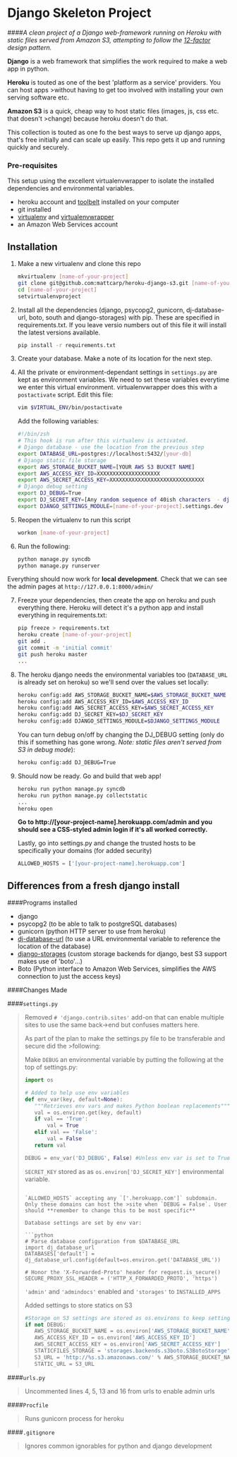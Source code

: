Django Skeleton Project
================

####*A clean project of a Django web-framework running on Heroku with static files served from Amazon S3, attempting to follow the [12-factor](http://www.12factor.net/) design pattern.*

**Django** is a web framework that simplifies the work required to make a web app in python.

**Heroku** is touted as one of the best 'platform as a service' providers. You can host apps >without having to get too involved with installing your own serving software etc.

**Amazon S3** is a quick, cheap way to host static files (images, js, css etc. that doesn't >change) because heroku doesn't do that.

This collection is touted as one fo the best ways to serve up django apps, that's free initially and can scale up easily. This repo gets it up and running quickly and securely.

### Pre-requisites
This setup using the excellent virtualenvwrapper to isolate the installed dependencies and environmental variables.

- heroku account and [toolbelt](https://toolbelt.heroku.com/) installed on your computer
- git installed
- [virtualenv](https://pypi.python.org/pypi/virtualenv) and [virtualenvwrapper](https://bitbucket.org/dhellmann/virtualenvwrapper)
- an Amazon Web Services account

## Installation

1. Make a new virtualenv and clone this repo
        
    ```sh
    mkvirtualenv [name-of-your-project]
    git clone git@github.com:mattcarp/heroku-django-s3.git [name-of-your-project]
    cd [name-of-your-project]
    setvirtualenvproject
    ```
2. Install all the dependencies (django, psycopg2, gunicorn, dj-database-url, boto, south and django-storages) with pip. These are specified in requirements.txt. If you leave versio numbers out of this file it will install the latest versions available.

    ```sh
    pip install -r requirements.txt
    ```
3. Create your database.  Make a note of its location for the next step.

4. All the private or environment-dependant settings in `settings.py` are kept as environment variables.
    We need to set these variables everytime we enter this virtual environment. virtualenvwrapper does this with a `postactivate` script. Edit this file:

    ```sh
    vim $VIRTUAL_ENV/bin/postactivate 
    ```

    Add the following variables:

    ```sh
    #!/bin/zsh
    # This hook is run after this virtualenv is activated.
    # Django database - use the location from the previous step
    export DATABASE_URL=postgres://localhost:5432/[your-db]
    # Django static file storage
    export AWS_STORAGE_BUCKET_NAME=[YOUR AWS S3 BUCKET NAME]
    export AWS_ACCESS_KEY_ID=XXXXXXXXXXXXXXXXXXXX
    export AWS_SECRET_ACCESS_KEY=XXXXXXXXXXXXXXXXXXXXXXXXXXXXXX
    # Django debug setting
    export DJ_DEBUG=True
    export DJ_SECRET_KEY=[Any random sequence of 40ish characters  - django uses it for added security]
    export DJANGO_SETTINGS_MODULE=[name-of-your-project].settings.dev
    ```

5. Reopen the virtualenv to run this script

    ```sh
    workon [name-of-your-project]
    ```

6. Run the following:

    ```sh
    python manage.py syncdb
    python manage.py runserver
    ```
Everything should now work for **local development**.  Check that we can see the admin pages at `http://127.0.0.1:8000/admin/`


7. Freeze your dependencies, then create the app on heroku and push everything there. Heroku will detect it's a python app and install everything in requirements.txt:

    ```sh
    pip freeze > requirements.txt
    heroku create [name-of-your-project]
    git add .
    git commit -m 'initial commit'
    git push heroku master
    ...
    ```

8. The heroku django needs the environmental variables too (`DATABASE_URL` is already set on heroku) so we'll send over the values set locally:

    ```sh
    heroku config:add AWS_STORAGE_BUCKET_NAME=$AWS_STORAGE_BUCKET_NAME
    heroku config:add AWS_ACCESS_KEY_ID=$AWS_ACCESS_KEY_ID
    heroku config:add AWS_SECRET_ACCESS_KEY=$AWS_SECRET_ACCESS_KEY
    heroku config:add DJ_SECRET_KEY=$DJ_SECRET_KEY
    heroku config:add DJANGO_SETTINGS_MODULE=$DJANGO_SETTINGS_MODULE
    ```

    You can turn debug on/off by changing the DJ_DEBUG setting (only do this if something has gone wrong. *Note: static files aren't served from S3 in debug mode*):

    ```sh
    heroku config:add DJ_DEBUG=True
    ``` 

8. Should now be ready. Go and build that web app!

    ```sh
    heroku run python manage.py syncdb
    heroku run python manage.py collectstatic
    ...
    heroku open
    ```
    **Go to http://[your-project-name].herokuapp.com/admin and you should see a CSS-styled admin login if it's all worked correctly.**

        
    Lastly, go into settings.py and change the trusted hosts to be specifically your domains (for added security)

    ```python
    ALLOWED_HOSTS = ['[your-project-name].herokuapp.com']
    ```



## Differences from a fresh django install
    
####Programs installed
 - django
 - psycopg2 (to be able to talk to postgreSQL databases)
 - gunicorn (python HTTP server to use from heroku)
 - [dj-database-url](https://github.com/kennethreitz/dj-database-url) (to use a URL environmental variable to reference the location of the database)
 - [django-storages](http://django-storages.readthedocs.org/en/latest/backends/amazon-S3.html) (custom storage backends for django, best S3 support makes use of 'boto'...)
 - Boto (Python interface to Amazon Web Services, simplifies the AWS connection to just the access keys)

####Changes Made

####`settings.py`

>Removed `# 'django.contrib.sites'` add-on that can enable multiple sites to use the same back->end but confuses matters here.
>
>As part of the plan to make the settings.py file to be transferable and secure did the >following:
>
>Make `DEBUG` an environmental variable by putting the following at the top of settings.py:
>
>```python
>import os 
>
># Added to help use env variables
>def env_var(key, default=None):
>    """Retrieves env vars and makes Python boolean replacements"""
>    val = os.environ.get(key, default)
>    if val == 'True':
>        val = True
>    elif val == 'False':
>        val = False
>    return val
>
>DEBUG = env_var('DJ_DEBUG', False) #Unless env var is set to True, debug is off
>```
>
>`SECRET_KEY` stored as as `os.environ['DJ_SECRET_KEY']` environmental variable.
>```
>
>`ALLOWED_HOSTS` accepting any `['.herokuapp.com']` subdomain. Only these domains can host the >site when `DEBUG = False`. User should **remember to change this to be most specific**
>
>Database settings are set by env var:
>    
>```python   
># Parse database configuration from $DATABASE_URL
>import dj_database_url
>DATABASES['default'] =  dj_database_url.config(default=os.environ.get('DATABASE_URL'))
>
># Honor the 'X-Forwarded-Proto' header for request.is_secure()
>SECURE_PROXY_SSL_HEADER = ('HTTP_X_FORWARDED_PROTO', 'https')
>```
>
>`'admin'` and `'admindocs'` enabled  and `'storages'` to `INSTALLED_APPS`
>
>Added settings to store statics on S3
>    
>```python
>#Storage on S3 settings are stored as os.environs to keep settings.py clean 
>if not DEBUG:
>    AWS_STORAGE_BUCKET_NAME = os.environ['AWS_STORAGE_BUCKET_NAME']
>    AWS_ACCESS_KEY_ID = os.environ['AWS_ACCESS_KEY_ID']
>    AWS_SECRET_ACCESS_KEY = os.environ['AWS_SECRET_ACCESS_KEY']
>    STATICFILES_STORAGE = 'storages.backends.s3boto.S3BotoStorage'
>    S3_URL = 'http://%s.s3.amazonaws.com/' % AWS_STORAGE_BUCKET_NAME
>    STATIC_URL = S3_URL
>```

####`urls.py`
>Uncommented lines 4, 5, 13 and 16 from urls to enable admin urls

####`Procfile`
> Runs gunicorn process for heroku

####`.gitignore`
> Ignores common ignorables for python and django development
